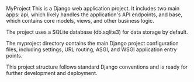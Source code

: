 MyProject
This is a Django web application project. It includes two main apps: api, which likely handles the application's API endpoints, and base, which contains core models, views, and other business logic.

The project uses a SQLite database (db.sqlite3) for data storage by default.

The myproject directory contains the main Django project configuration files, including settings, URL routing, ASGI, and WSGI application entry points.

This project structure follows standard Django conventions and is ready for further development and deployment.
